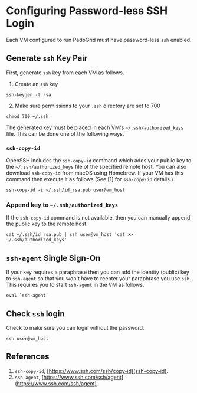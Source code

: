 # Configuring Password-less SSH Login

Each VM configured to run PadoGrid must have password-less `ssh` enabled. 

## Generate `ssh` Key Pair

First, generate `ssh` key from each VM as follows.

1. Create an `ssh` key

```
ssh-keygen -t rsa 
```

2. Make sure permissions to your `.ssh` directory are set to 700

```
chmod 700 ~/.ssh
```

The generated key must be placed in each VM's `~/.ssh/authorized_keys` file. This can be done one of the following ways.

### `ssh-copy-id`

OpenSSH includes the `ssh-copy-id` command which adds your public key to the `~/.ssh/authorized_keys` file of the specified remote host. You can also download `ssh-copy-id` from macOS using Homebrew. If your VM has this command then execute it as follows (See [1] for `ssh-copy-id` details.)

```
ssh-copy-id -i ~/.ssh/id_rsa.pub user@vm_host
```

### Append key to `~/.ssh/authorized_keys`

If the `ssh-copy-id` command is not available, then you can manually append the public key to the remote host.

```
cat ~/.ssh/id_rsa.pub | ssh user@vm_host 'cat >> ~/.ssh/authorized_keys'
```

## `ssh-agent` Single Sign-On

If your key requires a paraphrase then you can add the identity (public) key to `ssh-agent` so that you won't have to reenter your paraphrase you use `ssh`. This requires you to start `ssh-agent` in the VM as follows.

```
eval `ssh-agent`
```

## Check `ssh` login

Check to make sure you can login without the password.

```
ssh user@vm_host
```

## References

1. `ssh-copy-id`, [https://www.ssh.com/ssh/copy-id](ssh-copy-id).
2. `ssh-agent`, [https://www.ssh.com/ssh/agent](https://www.ssh.com/ssh/agent).
